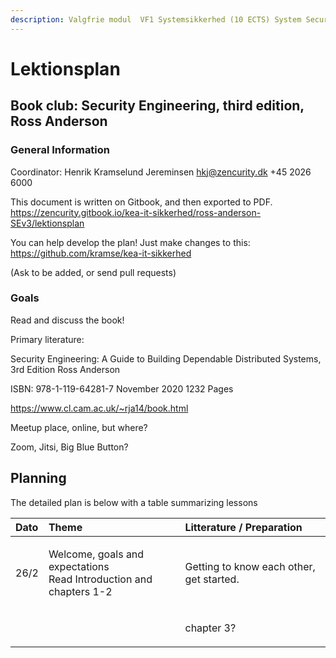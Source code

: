 ```yaml
---
description: Valgfrie modul  VF1 Systemsikkerhed (10 ECTS) System Security
---
```


# Lektionsplan

## Book club:  Security Engineering, third edition, Ross Anderson

### General Information
Coordinator: Henrik Kramselund Jereminsen hkj@zencurity.dk +45 2026 6000


This document is written on Gitbook, and then exported to PDF.
https://zencurity.gitbook.io/kea-it-sikkerhed/ross-anderson-SEv3/lektionsplan

You can help develop the plan! Just make changes to this:
https://github.com/kramse/kea-it-sikkerhed

(Ask to be added, or send pull requests)

### Goals

Read and discuss the book!


Primary literature:

Security Engineering: A Guide to Building Dependable Distributed Systems, 3rd Edition
Ross Anderson

ISBN: 978-1-119-64281-7 November 2020 1232 Pages


https://www.cl.cam.ac.uk/~rja14/book.html


Meetup place, online, but where?

Zoom, Jitsi, Big Blue Button?

## Planning

The detailed plan is below with a table summarizing lessons

<table>
<thead>
<tr>
  <th style="text-align:left">Dato</th>
  <th style="text-align:left">Theme</th>
  <th style="text-align:left">Litterature / Preparation</th>
</tr>
</thead>
<tbody>
    <tr>
      <td style="text-align:left">26/2</td>
      <td style="text-align:left">
        <p>Welcome, goals and expectations</br>
        Read Introduction and chapters 1-2</p>
      </td>
      <td style="text-align:left">
      <p> Getting to know each other, get started.</p>
      </td>
    </tr>
    <tr>
      <td style="text-align:left"></td>
      <td style="text-align:left"><b></b>
      </td>
      <td style="text-align:left">
      <p>chapter 3?</p>
      </td>
    </tr>
  </tbody>
</table>
